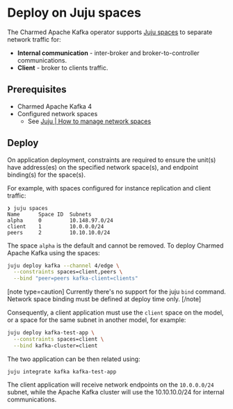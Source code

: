 # Deploy on Juju spaces

The Charmed Apache Kafka operator supports [Juju spaces](https://documentation.ubuntu.com/juju/latest/reference/space/index.html) to separate network traffic for:

- **Internal communication** - inter-broker and broker-to-controller communications.
- **Client** - broker to clients traffic.

## Prerequisites

* Charmed Apache Kafka 4
* Configured network spaces
  * See [Juju | How to manage network spaces](https://documentation.ubuntu.com/juju/latest/reference/juju-cli/list-of-juju-cli-commands/add-space/)

## Deploy

On application deployment, constraints are required to ensure the unit(s) have address(es) on the specified network space(s), and endpoint binding(s) for the space(s).

For example, with spaces configured for instance replication and client traffic:
```text
❯ juju spaces
Name      Space ID  Subnets
alpha     0         10.148.97.0/24
client    1         10.0.0.0/24
peers     2         10.10.10.0/24
```

The space `alpha` is the default and cannot be removed. To deploy Charmed Apache Kafka using the spaces:

```bash
juju deploy kafka --channel 4/edge \
  --constraints spaces=client,peers \
  --bind "peer=peers kafka-client=clients"
```

[note type=caution]
Currently there's no support for the juju `bind` command. Network space binding must be defined at deploy time only.
[/note]

Consequently, a client application must use the `client` space on the model, or a space for the same subnet in another model, for example:

```bash
juju deploy kafka-test-app \
  --constraints spaces=client \
  --bind kafka-cluster=client
```

The two application can be then related using:

```text
juju integrate kafka kafka-test-app
```

The client application will receive network endpoints on the `10.0.0.0/24` subnet, while the Apache Kafka cluster will use the 10.10.10.0/24 for internal communications.
